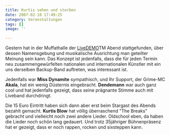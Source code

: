 ```yaml
---
title: Kurtis sehen und sterben
date: 2007-02-18 17:49:25
category: Veranstaltungen
tags: []
image: ''

---
```


Gestern hat in der Muffathalle der [LiveDEMO](http://www.live-demo.com/)TM Abend stattgefunden, über dessen Namensgebung und musikalische Ausrichtung man geteilter Meinung sein kann. Das Konzept ist jedenfalls, dass die für jeden Termin neu zusammengewürfelten nationalen und internationalen Künstler mit ein uns derselben Backup-Band auftreten, was interessant ist.  

  

Jedenfalls war **Miss Dynamite** sympathisch, und Ihr Support, der Grime-MC **Akala**, hat ein wenig Düsternis eingebracht. **Dendemann** war auch ganz cool und hat jedenfalls gezeigt, dass seine prägnante Stimme auch mit Liveband durchdringt.  

  

Die 15 Euro Eintritt haben sich dann aber erst beim Stargast des Abends bezahlt gemacht. **Kurtis Blow** hat völlig überraschend "The Breaks" gebracht und vielleicht noch zwei andere Lieder. Oldschool eben, da haben die Lieder noch schön lang gedauert. Und trotz 35jähriger Bühnenpräsenz hat er gezeigt, dass er noch rappen, rocken und sixsteppen kann.
